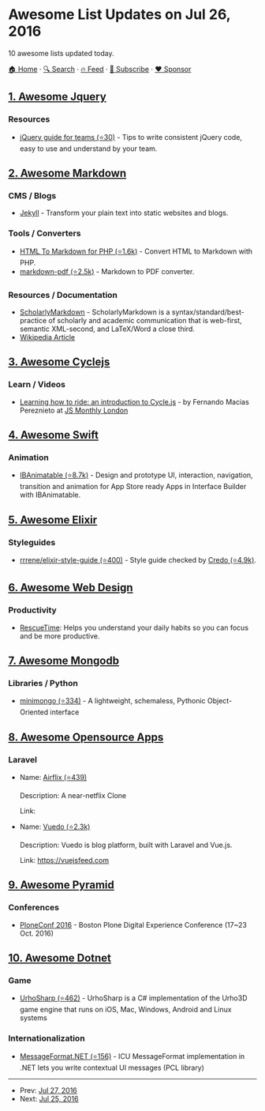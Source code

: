 # Awesome List Updates on Jul 26, 2016

10 awesome lists updated today.

[🏠 Home](/README.md) · [🔍 Search](https://www.trackawesomelist.com/search/) · [🔥 Feed](https://www.trackawesomelist.com/rss.xml) · [📮 Subscribe](https://trackawesomelist.us17.list-manage.com/subscribe?u=d2f0117aa829c83a63ec63c2f&id=36a103854c) · [❤️  Sponsor](https://github.com/sponsors/theowenyoung)



## [1. Awesome Jquery](/content/petk/awesome-jquery/README.md)

### Resources

*   [jQuery guide for teams (⭐30)](https://github.com/voorhoede/jquery-style-guide) - Tips to write consistent jQuery code, easy to use and understand by your team.

## [2. Awesome Markdown](/content/BubuAnabelas/awesome-markdown/README.md)

### CMS / Blogs

*   [Jekyll](https://jekyllrb.com/) - Transform your plain text into static websites and blogs.

### Tools / Converters

*   [HTML To Markdown for PHP (⭐1.6k)](https://github.com/thephpleague/html-to-markdown) - Convert HTML to Markdown with PHP.
*   [markdown-pdf (⭐2.5k)](https://github.com/alanshaw/markdown-pdf) - Markdown to PDF converter.

### Resources / Documentation

*   [ScholarlyMarkdown](http://scholarlymarkdown.com/) - ScholarlyMarkdown is a syntax/standard/best-practice of scholarly and academic communication that is web-first, semantic XML-second, and LaTeX/Word a close third.
*   [Wikipedia Article](https://en.wikipedia.org/wiki/Markdown)

## [3. Awesome Cyclejs](/content/cyclejs-community/awesome-cyclejs/README.md)

### Learn / Videos

*   [Learning how to ride: an introduction to Cycle.js](https://youtu.be/31URmaeNHSs) - by Fernando Macias Pereznieto at [JS Monthly London](http://www.meetup.com/js-monthly-london/)

## [4. Awesome Swift](/content/matteocrippa/awesome-swift/README.md)

### Animation

*   [IBAnimatable (⭐8.7k)](https://github.com/IBAnimatable/IBAnimatable) - Design and prototype UI, interaction, navigation, transition and animation for App Store ready Apps in Interface Builder with IBAnimatable.

## [5. Awesome Elixir](/content/h4cc/awesome-elixir/README.md)

### Styleguides

*   [rrrene/elixir-style-guide (⭐400)](https://github.com/rrrene/elixir-style-guide) - Style guide checked by [Credo (⭐4.9k)](https://github.com/rrrene/credo).

## [6. Awesome Web Design](/content/nicolesaidy/awesome-web-design/README.md)

### Productivity

*   [RescueTime](https://www.rescuetime.com): Helps you understand your daily habits so you can focus and be more productive.

## [7. Awesome Mongodb](/content/ramnes/awesome-mongodb/README.md)

### Libraries / Python

*   [minimongo (⭐334)](https://github.com/slacy/minimongo) - A lightweight, schemaless, Pythonic Object-Oriented interface

## [8. Awesome Opensource Apps](/content/unicodeveloper/awesome-opensource-apps/README.md)

### Laravel

- Name: [Airflix (⭐439)](https://github.com/wells/airflix)

  Description: A near-netflix Clone

  Link: 


- Name: [Vuedo (⭐2.3k)](https://github.com/vuedo/vuedo)

  Description: Vuedo is blog platform, built with Laravel and Vue.js.

  Link: <https://vuejsfeed.com>



## [9. Awesome Pyramid](/content/uralbash/awesome-pyramid/README.md)

### Conferences

*   [PloneConf 2016](https://2016.ploneconf.org/) - Boston Plone Digital Experience Conference (17\~23 Oct. 2016)

## [10. Awesome Dotnet](/content/quozd/awesome-dotnet/README.md)

### Game

*   [UrhoSharp (⭐462)](https://github.com/xamarin/urho) - UrhoSharp is a C# implementation of the Urho3D game engine that runs on iOS, Mac, Windows, Android and Linux systems

### Internationalization

*   [MessageFormat.NET (⭐156)](https://github.com/jeffijoe/MessageFormat.NET) - ICU MessageFormat implementation in .NET lets you write contextual UI messages (PCL library)

---

- Prev: [Jul 27, 2016](/content/2016/07/27/README.md)
- Next: [Jul 25, 2016](/content/2016/07/25/README.md)